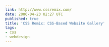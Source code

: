 ```yaml
---
link: http://www.cssremix.com/
date: 2006-04-23 02:27 UTC
published: true
title: 'CSS Remix: CSS-Based Website Gallery'
tags:
- css
- webdesign
---
```



